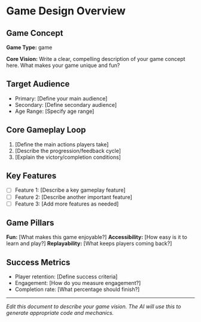 # Game Design Overview

## Game Concept
**Game Type:** game

**Core Vision:**
Write a clear, compelling description of your game concept here. What makes your game unique and fun?

## Target Audience
- Primary: [Define your main audience]
- Secondary: [Define secondary audience]
- Age Range: [Specify age range]

## Core Gameplay Loop
1. [Define the main actions players take]
2. [Describe the progression/feedback cycle]
3. [Explain the victory/completion conditions]

## Key Features
- [ ] Feature 1: [Describe a key gameplay feature]
- [ ] Feature 2: [Describe another important feature]
- [ ] Feature 3: [Add more features as needed]

## Game Pillars
**Fun:** [What makes this game enjoyable?]
**Accessibility:** [How easy is it to learn and play?]
**Replayability:** [What keeps players coming back?]

## Success Metrics
- Player retention: [Define success criteria]
- Engagement: [How do you measure engagement?]
- Completion rate: [What percentage should finish?]

---
*Edit this document to describe your game vision. The AI will use this to generate appropriate code and mechanics.*
